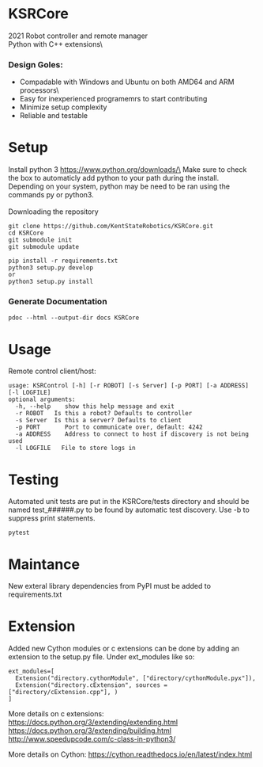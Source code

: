 # KSRCore
2021 Robot controller and remote manager\
Python with C++ extensions\

### Design Goles:
 - Compadable with Windows and Ubuntu on both AMD64 and ARM processors\
 - Easy for inexperienced programemrs to start contributing
 - Minimize setup complexity
 - Reliable and testable

# Setup
Install python 3 https://www.python.org/downloads/\
Make sure to check the box to automaticly add python to your path during the install.\
Depending on your system, python may be need to be ran using the commands py or python3.\
\
Downloading the repository
```
git clone https://github.com/KentStateRobotics/KSRCore.git
cd KSRCore
git submodule init
git submodule update
```
```
pip install -r requirements.txt
python3 setup.py develop
or
python3 setup.py install
```

### Generate Documentation
```
pdoc --html --output-dir docs KSRCore  
```

# Usage
Remote control client/host:
```
usage: KSRControl [-h] [-r ROBOT] [-s Server] [-p PORT] [-a ADDRESS] [-l LOGFILE]
optional arguments:
  -h, --help    show this help message and exit
  -r ROBOT   Is this a robot? Defaults to controller
  -s Server  Is this a server? Defaults to client
  -p PORT       Port to communicate over, default: 4242
  -a ADDRESS    Address to connect to host if discovery is not being used
  -l LOGFILE   File to store logs in
```

# Testing
Automated unit tests are put in the KSRCore/tests directory and should be named test_######.py to be found by automatic test discovery. Use -b to suppress print statements.
```
pytest
```

# Maintance
New exteral library dependencies from PyPI must be added to requirements.txt

# Extension
Added new Cython modules or c extensions can be done by adding an extension to the setup.py file. Under ext_modules like so:
```
ext_modules=[
  Extension("directory.cythonModule", ["directory/cythonModule.pyx"]),
  Extension("directory.cExtension", sources = ["directory/cExtension.cpp"], )
]
```
More details on c extensions:
https://docs.python.org/3/extending/extending.html
https://docs.python.org/3/extending/building.html
http://www.speedupcode.com/c-class-in-python3/

More details on Cython:
https://cython.readthedocs.io/en/latest/index.html
